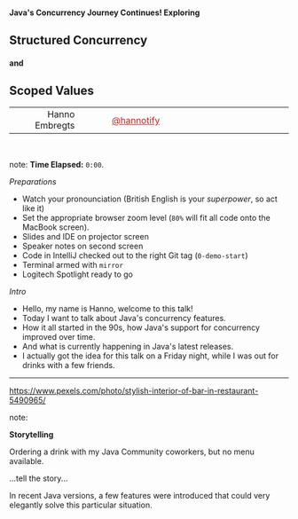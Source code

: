 <!-- .slide: data-background-color="#FFF" data-background-opacity="1.0" -->

#### Java's Concurrency Journey Continues! Exploring
## Structured Concurrency 
#### and
## Scoped Values

<table>
    <tr>
        <td style="text-align: right; vertical-align: middle;" width="25%">Hanno Embregts</td>
        <td style="text-align: left; padding: 0 0 0 0; vertical-align: middle;"><img width="16%" data-src="img/logos/ace-pro-spade.png" class="no-background" style="margin-top: 30px; vertical-align: middle;"/><img width="22%" data-src="img/logos/java-champion.png" class="no-background" style="margin-top: 30px; vertical-align: middle;"/></td>
        <td style="text-align: right;"><img width="20%" data-src="img/icons/twitter.png" class="no-background" style="margin-top: 35px"/></td>
        <td style="vertical-align: middle; padding: 0 0 0 0"><a href="https://www.twitter.com/hannotify" style="color: #BA2925 !important">@hannotify</a></td>
    </tr>
</table>
<img data-src="img/logos/java-community-logo.png" width="9%" class="no-background" style="margin-right: 2em">
<img data-src="img/logos/amsterdamjug.webp" width="20%" class="no-background"/>
<br/>

note:
**Time Elapsed:** `0:00`.

*Preparations*

* Watch your pronounciation (British English is your _superpower_, so act like it)
* Set the appropriate browser zoom level (`80%` will fit all code onto the MacBook screen).
* Slides and IDE on projector screen
* Speaker notes on second screen
* Code in IntelliJ checked out to the right Git tag (`0-demo-start`)
* Terminal armed with `mirror` 
* Logitech Spotlight ready to go

*Intro*

* Hello, my name is Hanno, welcome to this talk!
* Today I want to talk about Java's concurrency features.
* How it all started in the 90s, how Java's support for concurrency improved over time.
* And what is currently happening in Java's latest releases.
* I actually got the idea for this talk on a Friday night, while I was out for drinks with a few friends.

---

<!-- .slide: data-background="img/background/bar-with-drinks.jpg" data-background-color="black" data-background-opacity="1.0"-->

<https://www.pexels.com/photo/stylish-interior-of-bar-in-restaurant-5490965/> <!-- .element: class="attribution" -->

note: 

**Storytelling**

Ordering a drink with my Java Community coworkers, but no menu available.

...tell the story...

In recent Java versions, a few features were introduced that could very elegantly solve this particular situation.
